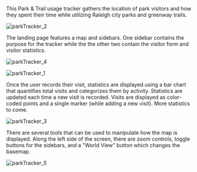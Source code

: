 This Park & Trail usage tracker gathers the location of park visitors and how they spent their time while utilizing Raleigh city parks and greenway trails. 

![parkTracker_2](https://user-images.githubusercontent.com/70422954/165205800-2511a97b-7a04-4c23-90cb-7c791ed22e58.PNG)

The landing page features a map and sidebars. One sidebar contains the purpose for the tracker while the the other two contain the visitor form and visitor statistics. 

![parkTracker_4](https://user-images.githubusercontent.com/70422954/165207606-78aa13d1-da3d-4216-a8a1-8130e7a04a4c.PNG)

![parkTracker_1](https://user-images.githubusercontent.com/70422954/165205763-12b15494-bf2a-4aa8-98bd-cadb035d477d.PNG)

Once the user records their visit, statistics are displayed using a bar chart that quantifies total visits and categorizes them by activity. Statistics are updated each time a new visit is recorded. Visits are displayed as color-coded points and a single marker (while adding a new visit). More statistics to come.

![parkTracker_3](https://user-images.githubusercontent.com/70422954/165205810-6d8c3bf1-7ddb-424b-8448-aaa5e0abac80.PNG)

There are several tools that can be used to manipulate how the map is displayed. Along the left side of the screen, there are zoom controls, toggle buttons for the sidebars, and a "World View" button which changes the basemap.

![parkTracker_5](https://user-images.githubusercontent.com/70422954/165207637-0eeefadd-56d1-440f-bf55-11fd7de8abdb.png)
